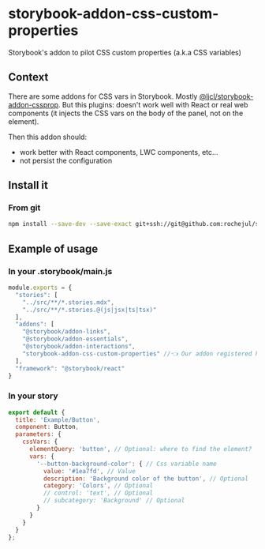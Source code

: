 # storybook-addon-css-custom-properties

Storybook's addon to pilot CSS custom properties (a.k.a CSS variables)

## Context

There are some addons for CSS vars in Storybook. Mostly  [@ljcl/storybook-addon-cssprop](https://storybook.js.org/addons/@ljcl/storybook-addon-cssprops/).
But this plugins: doesn't work well with React or real web components (it injects the CSS vars on the body of the panel, not on the element).

Then this addon should:
 - work better with React components, LWC components, etc...
 - not persist the configuration

## Install it

### From git

````bash
npm install --save-dev --save-exact git+ssh://git@github.com:rochejul/storybook-addon-css-custom-properties.git#v1.4.0
````

## Example of usage

### In your .storybook/main.js

````js
module.exports = {
  "stories": [
    "../src/**/*.stories.mdx",
    "../src/**/*.stories.@(js|jsx|ts|tsx)"
  ],
  "addons": [
    "@storybook/addon-links",
    "@storybook/addon-essentials",
    "@storybook/addon-interactions",
    "storybook-addon-css-custom-properties" //👈 Our addon registered here
  ],
  "framework": "@storybook/react"
}
````

### In your story

````js
export default {
  title: 'Example/Button',
  component: Button,
  parameters: {
    cssVars: {
      elementQuery: 'button', // Optional: where to find the element?
      vars: {
        '--button-background-color': { // Css variable name
          value: '#1ea7fd', // Value
          description: 'Background color of the button', // Optional
          category: 'Colors', // Optional
          // control: 'text', // Optional
          // subcategory: 'Background' // Optional
        }
      }
    }
  }
};
````
